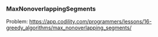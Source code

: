 ### MaxNonoverlappingSegments
Problem: https://app.codility.com/programmers/lessons/16-greedy_algorithms/max_nonoverlapping_segments/
